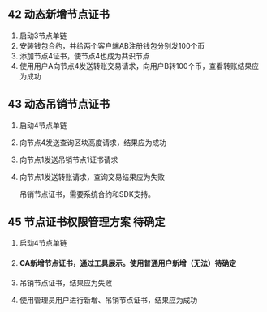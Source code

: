 

## 42 动态新增节点证书

1. 启动3节点单链
2. 安装钱包合约，并给两个客户端AB注册钱包分别发100个币
3. 添加节点4证书，使节点4也成为共识节点
4. 使用用户A向节点4发送转账交易请求，向用户B转100个币，查看转账结果应为成功

## 43 动态吊销节点证书

1. 启动4节点单链

2. 向节点4发送查询区块高度请求，结果应为成功

3. 向节点1发送吊销节点1证书请求

4. 向节点1发送转账请求，查询交易结果应为失败

   吊销节点证书，需要系统合约和SDK支持。

## 45 节点证书权限管理方案  待确定

1. 启动4节点单链

2. #### CA新增节点证书，通过工具展示。使用普通用户新增（无法）待确定

3. 吊销节点证书，结果应为失败

4. 使用管理员用户进行新增、吊销节点证书，结果应为成功

